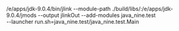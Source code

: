 /e/apps/jdk-9.0.4/bin/jlink --module-path ./build/libs/:/e/apps/jdk-9.0.4/jmods --output jlinkOut --add-modules java_nine.test \
	--launcher run.sh=java_nine.test/java_nine.test.Main